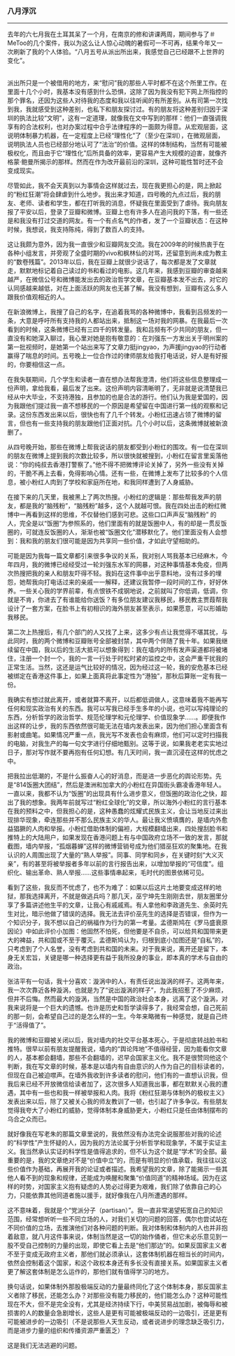 <h3>八月浮沉</h3><hr>
去年的六七月我在土耳其呆了一个月，在南京的修和讲课两周，期间参与了＃MeToo的几个案件，我以为这么让人惊心动魄的暑假可一不可再，结果今年又一次刷新了我的个人体验。“八月五号从派出所出来，我感觉自己已经跟不上世界的变化”。

<br>派出所只是一个被借用的地方，来“慰问”我的那些人平时都不在这个所里工作。在里面十几个小时，我基本没有感到什么恐惧，这除了因为我没有犯下网上所指控的那个罪名，还因为这些人对待我的态度和我以往听闻的有所差别。从有司第一次找到我，我就感受到这种差别，也私下和朋友探讨过。有的朋友将这种差别归因于深圳的执法比较“文明”，这有一定道理，就像我在文中写到的那样：他们一直强调我享有的合法权利，也对办案过程中合乎法律程序的一面颇为得意。从宏观层面，这说明体制暴力机器，在一定程度上已经“理性化”了（至少在深圳），在微观层面，说明执法人员也已经部分地认可了“法治”的价值。这样的体制结构，当然有可能被极权化，而且由于它“理性化”后所具备的效率，更容易产生大规模的迫害，就像齐格蒙·鲍曼所揭示的那样。然而在作为改开最前沿的深圳，这种可能性暂时还不会变成现实。

尽管如此，我不会天真到以为事情会这样就过去，现在我更担心的是，网上掀起的“粉红狂潮”将会肆虐到什么地步。我出来才知道，四号晚的九点过后，我的朋友、老师、读者和学生，都在打听我的消息，怀疑我在里面受到了虐待。我向朋友报了平安以后，登录了豆瓣和微博。豆瓣上也有许多人在追问我的下落，有一些还是和我没有打过交道的网友。有一个有点名气的作者，发了一个豆瓣状态：在这种时候，我想说，我支持陈纯，得到了数百人的支持。

这让我颇为意外，因为我一直很少和豆瓣网友交流。我在2009年的时候热衷于在各种小组发言，并旁观了全盛时期的vivo和枫林仙的对骂，还留意到尚未成为教主的“数卷残篇”。2013年以后，我在豆瓣上就很少说话了，每次都是发了文章就走，默默地标记着自己读过的书和看过的电影。这几年来，我感到豆瓣的审查越来越严，在微信公号和微博能发出去的政治哲学文章，在豆瓣基本发不出去，对它的认同感越来越低，对在上面活跃的网友也无甚了解。我没有想到，豆瓣有这么多人跟我价值观相近的人。

在新浪微博上，我搜了自己的名字，在追着我骂的各种微博中，我看到吕频发的一条，大意是呼吁所有支持我的人都站出来，抵制这一场对我的网暴。在我最后一次看到的时候，这条微博已经有三四千的转发量。我和吕频有不少共同的朋友，但一直没有和她深入聊过，我心里对她是抱有敬意的：在刘强东一方发出关于明州案的第一批视频时，是她第一个站出来写了文章力挺jingyao，为声援jingyao的行动者赢得了喘息的时间。五号晚上一位合作过的律师朋友给我打电话说，好人是有好报的，你要相信这一点。

在我失联期间，几个学生和读者一直在想办法帮我澄清，他们将这些信息整理成一份声明，拿给我看，最后发了出来。这份声明内容清晰明了，无非就是说清楚我已经从中大毕业，不支持港独，且参加的也是合法的游行。他们认为我是爱国的，因为我跟他们提过我一直不想移民的一个原因是希望留在中国进行第一线的观察和记录。这份东西发出来以后，很快也有了几千个转发。小粉红迅速占领了微博的留言，但也有一些支持我的朋友跟他们正面对抗。几个小时以后，这条微博就被新浪删了。

从四号晚开始，那些在微博上帮我说话的朋友都受到小粉红的围攻。有一位在深圳的朋友在微博上提到我的次数比较多，所以很快就被搜到，小粉红在留言里奚落他说：“你的纯叔去香港打警察了。”他不得不把微博评论关掉了，另外一些没有关掉的，干脆不再上去看，免得影响心情。还有一些，在微博上发布了比较多的个人信息，被小粉红人肉到了学校和家庭所在地，和我同样遭到了人身威胁。

在接下来的几天里，我被黑上了两次热搜。小粉红的逻辑是：那些帮我发声的朋友，都是我的“脑残粉”，“脑残粉”越多，这个人就越可恨。我在四处出击的粉红微博中一再看到这样的思维，不仅替他们感到可悲。这些口口声声反“脑残粉” 的人，完全是以“饭圈”为参照系的，他们里面有的就是饭圈中人，有的却是一贯反饭圈的，可就连反饭圈的人，渐渐也被“饭圈文化”潜移默化了。他们里面没有人会想到：我和我的朋友们很可能是因为共享同一些价值，才如此守望相助的。

可能是因为我每一篇文章都引来很多争议的关系，我对别人骂我基本已经麻木，今年四月，我的微博已经经受过一轮刘强东水军的网暴，对这种事情基本免疫，但两次热搜把我的亲人和朋友吓得不轻。我妈在这件事中出乎意料地，没有过多的埋怨，她帮我向打电话过来的亲戚一一解释，还建议我暂停一段时间的工作，好好休养。一些关心我的学界前辈，有点恨铁不成钢地说，之前就叫了你低调，低调，你就是不肯，你进去了有谁能给你送饭？有多位朋友建议我移民，移民教主贾葭帮我设计了一套方案，在脸书上有初相识的海外朋友甚至表示，如果愿意，可以形婚助我移民。

第二次上热搜后，有几个部门的人又找了上来，这多少有点让我觉得不堪其扰，与此同时，我的两个微博和豆瓣账号全部被封禁，其中两个伴随了我十年。如果我继续留在中国，我以后的生活大抵可以想象得到：我在墙内的所有发声渠道都将被堵住，注册一个封一个，我的一言一行处于时松时紧的监控之中，这会严重干扰我的正常生活。当然，这还是运气比较好的情况，因为经过这一轮，我的安危基本已经被绑定在香港这件事上，如果上面真将此事定性为“港独”，那秋后算账一定有我一份。 

我确实有想过就此离开，或者就算不离开，以后都低调做人，这意味着我不能再写任何和现实政治有关的东西。我可以写我已经手生多年的小说，也可以写纯理论的东西，分析哲学的政治哲学、规范伦理学和元伦理学、价值现象学……。即便我作出这样的让步，我的东西依然很可能无法在墙内发表出来，因为他们担心里面含有影射或曲笔。如果情况严重一点，我光写不发表也会有麻烦，他们可以定时扫描我的电脑，对我生产的每一句文字进行仔细地甄别。这等于说，如果我老老实实地过日子，那对写作就不要再抱有任何幻想。有几天时间，我一直沉浸在这样的忧虑之中。

把我拉出低潮的，不是什么振奋人心的好消息，而是进一步恶化的舆论形势。先是“814饭圈大团结”，然后是澳洲和加拿大的小粉红在异国街头霸凌香港年轻人。一直以来，我都不认为“饭圈”的出现具有什么进步意义，但饭圈的政治化之快，超出了我的想象。我两年前就写过“粉红全球化”的文章，所以海外小粉红的言行基本在我的预料之中，但我担心的是，这种愚蠢的炫耀式民族主义，会让当地反过来出现排华现象，牵连那些并不那么民族主义的华人。最让我义愤填膺的，是墙内外愈益猖獗的人肉和举报。小粉红借助体制的偏袒，大规模翻墙出来，四处搜刮脸书和推特上的大陆用户，如果发现在香港问题上有与中国政府立场不一致的发言，那就截图，墙内举报，“孤烟暮蝉”这样的微博营销号成为他们猎巫狂欢的聚集地。在我认识的人周围出现了大量的“熟人举报”。同事、同学和同乡，在关键时刻“大义灭亲”，有的甚至将被举报者多年以前的言行报告出来，以增加举报的“可信度”。组织化、输出革命、熟人举报……这些事情串起来，毛时代的图景依稀可见。

看到了这些，我反而不忧虑了，也不为难了：如果以后这片土地要变成这样的地狱，那我选择离开，不就是做逃兵吗？那几天，巫宁坤先生刚刚去世，朋友圈里分享了多篇讲述他生平的文章，让我心有戚戚焉。有人拿他和李政道先生、余英时先生对比，暗示他做了错误的选择。我无法去评价巫先生的选择是否错误，但作为一个知识分子，我不想以自己的祸福作为行为的第一考量。孟德斯鸠在《罗马盛衰原因论》中如此评价小加图：他固然不怕死，但他要是不自杀，可以给共和国带来更大的裨益，共和国或不至于覆灭。孟德斯鸠认为，归根到底小加图还是“自私”的，只考虑到了个人名誉，没有考虑到共和国的未来。对于我来说，离开还是留下，本身无关宏旨，关键是哪一种选择更有益于我所投身的事业，即本真的学术与自由的政治。

张洁平有一句话，我十分喜欢：漩涡中的人，有责任说出漩涡的样子。这两年来，我一次次靠近各种漩涡，也就是为了“说出漩涡的样子”，为此我招惹了不少麻烦，但并不后悔。然而最大的漩涡，当然是中国的政治社会本身，远离了这个漩涡，对我来说将是一个巨大的遗憾。也许是历史和哲学读得多了，我经常会想，自己死前的那一刻，会希望自己过的是怎么样的一生。今年来略微有一种感觉，就是自己终于“活得值了”。

我的微博和豆瓣被关闭以后，我对墙内的社交平台基本死心，于是彻底转战脸书和推特。很早以前有朋友提醒我说，墙内的“舆论阵地”不值得经营，因为能看你文章的人，基本都会翻墙，那些不会翻墙的，迟早会国家主义化。我不是很赞同他这个判断，我在写文章的时候，基本是以墙内有自由意识的人作为自己的目标读者的，但现在自己被迫噤声。在墙外我收到许多读者的慰问，他们有的一直想认识我，但我后来已经不开放微信给读者加了，这次很多人知道我出事，都在默默关心我的遭遇，其中有一些也和我一样被举报和人肉。我将《粉红狂潮与体制外的极权主义》发表出来以后，除了又被关心我的师友教训了一顿，也引起了许多争议。有些朋友觉得我夸大了小粉红的威胁，觉得体制本身威胁更大，小粉红只是任由体制摆布的乌合之众而已。

就好像我在写老朱的那篇文章里说的，我依然没有办法完全说服那些对我的论述的“科学性”产生怀疑的人，因为我的方法论属于分析哲学和现象学，不属于实证主义。我当然承认实证的科学性是值得追求的，但不认为这个就是“学术”的全部。最重要的是，我的文章绝对不是“价值中立”的，而是有明显的价值承载，我往往以这些价值作为基础，再展开我的论证或者描述。我希望我的文章，除了能揭示一些其他人看不到的现象和规律，还能成为唤醒和聚集“价值同道”的精神场域。因为在这样的时势，对国家主义抱有疑虑的人势必过得更为艰难，我们除了依靠自己的心力，只能依靠其他同道者施以援手，就好像我在八月所遭遇的那样。

这不意味着，我就是个“党派分子（partisan）”。我一直非常渴望拓宽自己的知识范围，经常想听听一些不同立场的人，对我们关切的问题的回答，偶尔也尝试站在不同价值的立场，去推演他们对各种问题的判断。我对体制和体制内的人也并非抱着敌意，就八月这件事来说，体制当然是这一切的始作俑者，但它未必乐意见到一股不受自己控制的力量的出现，即使它看上去是“他们那边”的。如果反国家主义者不至于变成无政府主义者，那他们就必须承认，这套体制机器在相当长的时间内，依然会控制着这个国家，和这个政权本身还有多长没有直接关系。如果国家主义者更了解这套体制是怎么运作的，那他们就有值得学习的地方。

换句话说，如果体制外那股极端反动的力量最终同化了这个体制本身，那反国家主义者除了移民，还能怎么办？对那些没有能力移民的，他们能怎么办？这种可能性现在不大，但不是完全没有，尤其是经济持续下行，中美贸易战加剧，被侮辱和被损害的人的数量会急剧增长，这些人是更有可能被极端反动的一边吸引，还是更有可能被进步的一边吸引（不是说那些人天生反动，或者说进步的理念缺乏吸引力，而是进步力量的组织和传播资源严重匮乏）？

这是我们无法逃避的问题。
